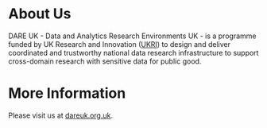 # About Us

DARE UK - Data and Analytics Research Environments UK - is a programme funded by 
UK Research and Innovation ([UKRI](https://www.ukri.org/)) to design and deliver 
coordinated and trustworthy national data research infrastructure to support cross-domain 
research with sensitive data for public good.

# More Information

Please visit us at [dareuk.org.uk](https://dareuk.org.uk/).

